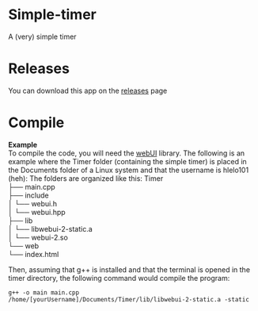 # Simple-timer
A (very) simple timer
# Releases
You can download this app on the [releases](http://github.com/hlelo101/Simple-timer/releases) page
# Compile
**Example**\
To compile the code, you will need the [webUI](http://webui.me) library.
The following is an example where the Timer folder (containing the simple timer) is placed in the Documents folder of a Linux system and that the username is hlelo101 (heh):
The folders are organized like this:
Timer\
├── main.cpp\
├── include\
│   └── webui.h\
│   └── webui.hpp\
├── lib\
│   └── libwebui-2-static.a\
│   └── webui-2.so\
└── web\
    └── index.html
    
Then, assuming that g++ is installed and that the terminal is opened in the timer directory, the following command would compile the program:
```batch
g++ -o main main.cpp /home/[yourUsername]/Documents/Timer/lib/libwebui-2-static.a -static
```
